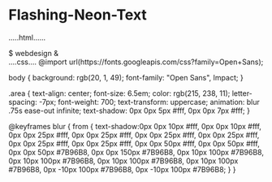 # Flashing-Neon-Text
.....html......
<!DOCTYPE html>
<html>
  <head>
    <meta charset="utf-8">
    <meta name="viewport" content="width=device-width">
    <title>repl.it</title>
    <link href="style.css" rel="stylesheet" type="text/css" />
  </head>
  <body>
    <script src="script.js"></script>
    <div class="area">$ webdesign &</div>
  </body>
</html>
....css....
@import url(https://fonts.googleapis.com/css?family=Open+Sans);

body {
 background: rgb(20, 1, 49);
 font-family: "Open Sans",  Impact;
}

.area {
  text-align: center;
  font-size: 6.5em;
  color: rgb(215, 238, 11);
  letter-spacing: -7px;
  font-weight: 700;
  text-transform: uppercase;
  animation: blur .75s ease-out infinite;
  text-shadow: 0px 0px 5px #fff, 0px 0px 7px #fff;
}

@keyframes blur {
  from {
    text-shadow:0px 0px 10px #fff,
      0px 0px 10px #fff, 
      0px 0px 25px #fff,
      0px 0px 25px #fff,
      0px 0px 25px #fff,
      0px 0px 25px #fff,
      0px 0px 25px #fff,
      0px 0px 25px #fff,
      0px 0px 50px #fff,
      0px 0px 50px #fff,
      0px 0px 50px #7B96B8,
      0px 0px 150px #7B96B8,
      0px 10px 100px #7B96B8,
      0px 10px 100px #7B96B8,
      0px 10px 100px #7B96B8,
      0px 10px 100px #7B96B8,
      0px -10px 100px #7B96B8,
      0px -10px 100px #7B96B8;
  }
}


